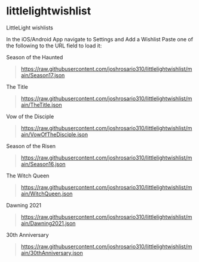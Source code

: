 # littlelightwishlist
LittleLight wishlists

In the iOS/Android App navigate to Settings and Add a Wishlist
Paste one of the following to the URL field to load it:

Season of the Haunted
> https://raw.githubusercontent.com/joshrosario310/littlelightwishlist/main/Season17.json

The Title
> https://raw.githubusercontent.com/joshrosario310/littlelightwishlist/main/TheTitle.json

Vow of the Disciple
> https://raw.githubusercontent.com/joshrosario310/littlelightwishlist/main/VowOfTheDisciple.json

Season of the Risen
> https://raw.githubusercontent.com/joshrosario310/littlelightwishlist/main/Season16.json

The Witch Queen
> https://raw.githubusercontent.com/joshrosario310/littlelightwishlist/main/WitchQueen.json

Dawning 2021
> https://raw.githubusercontent.com/joshrosario310/littlelightwishlist/main/Dawning2021.json

30th Anniversary
> https://raw.githubusercontent.com/joshrosario310/littlelightwishlist/main/30thAnniversary.json
